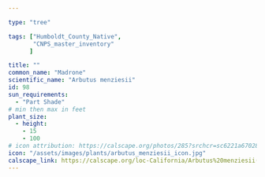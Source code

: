 ```yaml
---

type: "tree"

tags: ["Humboldt_County_Native",
       "CNPS_master_inventory"
      ]

title: ""
common_name: "Madrone"
scientific_name: "Arbutus menziesii"
id: 98
sun_requirements:
  - "Part Shade"
# min then max in feet
plant_size:
  - height: 
    - 15
    - 100
# icon attribution: https://calscape.org/photos/285?srchcr=sc6221a670283c3 
icon: "/assets/images/plants/arbutus_menziesii_icon.jpg" 
calscape_link: https://calscape.org/loc-California/Arbutus%20menziesii(%20) 
---
```






